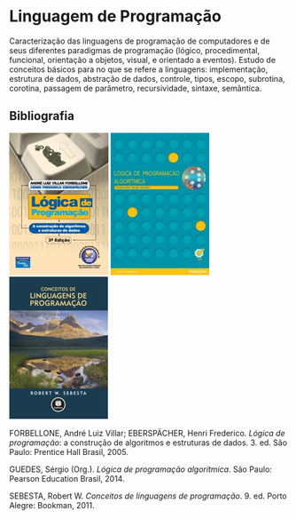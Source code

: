 # Linguagem de Programação

Caracterização das linguagens de programação de computadores e de seus diferentes paradigmas de programação (lógico, procedimental, funcional, orientação a objetos, visual, e orientado a eventos). Estudo de conceitos básicos para no que se refere a linguagens: implementação, estrutura de dados, abstração de dados, controle, tipos, escopo, subrotina, corotina, passagem de parâmetro, recursividade, sintaxe, semântica.

## Bibliografia

![](img/forbellone.jpg) ![](img/guedes.jpg) ![](img/sebesta.jpg)

FORBELLONE, André Luiz Villar; EBERSPÄCHER, Henri Frederico. *Lógica de programação*: a construção de algoritmos e estruturas de dados. 3. ed. São Paulo: Prentice Hall Brasil, 2005.

GUEDES, Sérgio (Org.). *Lógica de programação algorítmica*. São Paulo: Pearson Education Brasil, 2014.

SEBESTA, Robert W. *Conceitos de linguagens de programação*. 9. ed. Porto Alegre: Bookman, 2011.
